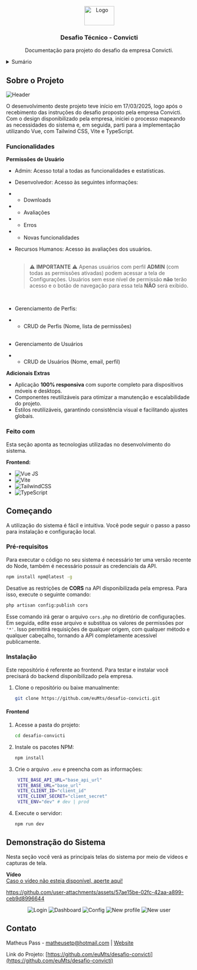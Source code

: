 <div align="center">
  <a href="https://github.com/euMts/desafio-convicti">
    <img src="/assets/app-logo.png" alt="Logo" width="81" height="52">
  </a>

  <h3 align="center">Desafio Técnico - Convicti</h3>

  <p align="center">
    Documentação para projeto do desafio da empresa Convicti.
  </p>
</div>

<details>
  <summary>Sumário</summary>
  <ol>
    <li>
      <a href="#sobre-o-projeto">Sobre o Projeto</a>
      <ul>
        <li><a href="#funcionalidades">Funcionalidades</a></li>
        <li><a href="#feito-com">Tecnologias Utilizadas</a></li>
      </ul>
    </li>
    <li>
      <a href="#comecando">Começando</a>
      <ul>
        <li><a href="#pre-requisitos">Pré-requisitos</a></li>
        <li><a href="#instalacao">Instalação</a></li>
      </ul>
    </li>
    <li><a href="#demonstracao">Demonstração do Sistema</a></li>
    <li><a href="#contato">Contato</a></li>
  </ol>
</details>

## Sobre o Projeto

<div id="sobre-o-projeto"></div>

![Header](/assets/dashboard-preview.jpg)

O desenvolvimento deste projeto teve início em 17/03/2025, logo após o recebimento das instruções do desafio proposto pela empresa Convicti. Com o design disponibilizado pela empresa, iniciei o processo mapeando as necessidades do sistema e, em seguida, parti para a implementação utilizando Vue, com Tailwind CSS, Vite e TypeScript.

<div id="funcionalidades"></div>

### Funcionalidades

**Permissões de Usuário**

- Admin: Acesso total a todas as funcionalidades e estatísticas.
- Desenvolvedor: Acesso às seguintes informações:
- - Downloads
- - Avaliações
- - Erros
- - Novas funcionalidades
- Recursos Humanos: Acesso às avaliações dos usuários.<br><br>

  > ⚠️ **IMPORTANTE** ⚠️
  > Apenas usuários com perfil **ADMIN** (com todas as permissões ativadas) podem acessar a tela de Configurações. Usuários sem esse nível de permissão **não** terão acesso e o botão de navegação para essa tela **NÃO** será exibido.

  <br>

- Gerenciamento de Perfis:
- - CRUD de Perfis (Nome, lista de permissões)<br><br>

- Gerenciamento de Usuários
- - CRUD de Usuários (Nome, email, perfil)

**Adicionais Extras**

- Aplicação **100% responsiva** com suporte completo para dispositivos móveis e desktops.
- Componentes reutilizáveis para otimizar a manutenção e escalabilidade do projeto.
- Estilos reutilizáveis, garantindo consistência visual e facilitando ajustes globais.

<div id="feito-com"></div>

### Feito com

Esta seção aponta as tecnologias utilizadas no desenvolvimento do sistema.

**Frontend:**

- ![Vue JS](https://img.shields.io/badge/Vue.js-35495E?style=for-the-badge&logo=vuedotjs&logoColor=4FC08D)
- ![Vite](https://img.shields.io/badge/Vite-646CFF?style=for-the-badge&logo=Vite&logoColor=white)
- ![TailwindCSS](https://img.shields.io/badge/tailwindcss-%2338B2AC.svg?style=for-the-badge&logo=tailwind-css&logoColor=white)
- ![TypeScript](https://img.shields.io/badge/typescript-%23007ACC.svg?style=for-the-badge&logo=typescript&logoColor=white)

<div id="comecando"></div>

## Começando

A utilização do sistema é fácil e intuitiva. Você pode seguir o passo a passo para instalação e configuração local.

<div id="pre-requisitos"></div>

### Pré-requisitos

Para executar o código no seu sistema é necessário ter uma versão recente do Node, também é necessário possuir as credenciais da API.

```sh
npm install npm@latest -g
```

Desative as restrições de **CORS** na API disponibilizada pela empresa. Para isso, execute o seguinte comando:

```sh
php artisan config:publish cors
```

Esse comando irá gerar o arquivo `cors.php` no diretório de configurações. Em seguida, edite esse arquivo e substitua os valores de permissões por `'*'`. Isso permitirá requisições de qualquer origem, com qualquer método e qualquer cabeçalho, tornando a API completamente acessível publicamente.

<div id="instalacao"></div>

### Instalação

Este repositório é referente ao frontend. Para testar e instalar você precisará do backend disponibilizado pela empresa.

1. Clone o repositório ou baixe manualmente:
   ```sh
   git clone https://github.com/euMts/desafio-convicti.git
   ```

#### Frontend

1. Acesse a pasta do projeto:

   ```sh
   cd desafio-convicti
   ```

2. Instale os pacotes NPM:

   ```sh
   npm install
   ```

3. Crie o arquivo `.env` e preencha com as informações:

   ```sh
    VITE_BASE_API_URL="base_api_url"
    VITE_BASE_URL="base_url"
    VITE_CLIENT_ID="client_id"
    VITE_CLIENT_SECRET="client_secret"
    VITE_ENV="dev" # dev | prod
   ```

4. Execute o servidor:

   ```bash
   npm run dev
   ```

<!-- USAGE EXAMPLES -->

<div id="demonstracao"></div>

## Demonstração do Sistema

Nesta seção você verá as principais telas do sistema por meio de vídeos e capturas de tela.

**Vídeo**<br>
<a href="https://www.youtube.com/watch?v=C4O8dzr4POk" target="_blank" rel="noopener noreferrer">
Caso o vídeo não esteja disponível, aperte aqui!
</a>

https://github.com/user-attachments/assets/57ae15be-02fc-42aa-a899-ceb9d8996644

<div align="center">

![Login](/assets/login-preview.jpg)
![Dashboard](/assets/dashboard-preview.jpg)
![Config](/assets/config-preview.jpg)
![New profile](/assets/new-profile-preview.jpg)
![New user](/assets/new-user-preview.jpg)

</div>

<div id="contato"></div>

## Contato

Matheus Pass - [matheusetp@hotmail.com](mailto:matheusetp@hotmail.com) | [Website](https://matheuspass.dev)

Link do Projeto: [https://github.com/euMts/desafio-convicti](https://github.com/euMts/desafio-convicti)
